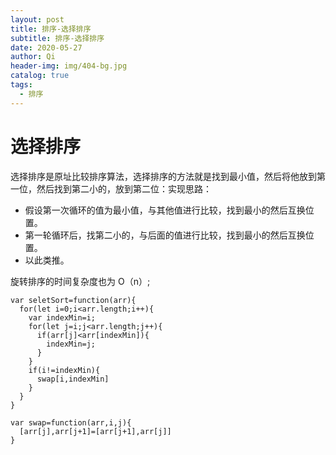 ```yaml
---
layout: post
title: 排序-选择排序
subtitle: 排序-选择排序
date: 2020-05-27
author: Qi
header-img: img/404-bg.jpg
catalog: true
tags:
  - 排序
---
```


# 选择排序

选择排序是原址比较排序算法，选择排序的方法就是找到最小值，然后将他放到第一位，然后找到第二小的，放到第二位：实现思路：

- 假设第一次循环的值为最小值，与其他值进行比较，找到最小的然后互换位置。
- 第一轮循环后，找第二小的，与后面的值进行比较，找到最小的然后互换位置。
- 以此类推。

旋转排序的时间复杂度也为 O（n）;

```
var seletSort=function(arr){
  for(let i=0;i<arr.length;i++){
    var indexMin=i;
    for(let j=i;j<arr.length;j++){
      if(arr[j]<arr[indexMin]){
        indexMin=j;
      }
    }
    if(i!=indexMin){
      swap[i,indexMin]
    }
  }
}

var swap=function(arr,i,j){
  [arr[j],arr[j+1]=[arr[j+1],arr[j]]
}
```
